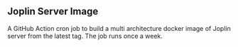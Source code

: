 ## Joplin Server Image
A GitHub Action cron job to build a multi architecture docker image of Joplin server from the latest tag. The job runs once a week. 
